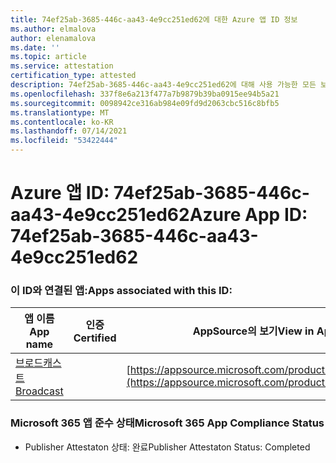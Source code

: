 ```yaml
---
title: 74ef25ab-3685-446c-aa43-4e9cc251ed62에 대한 Azure 앱 ID 정보
ms.author: elmalova
author: elenamalova
ms.date: ''
ms.topic: article
ms.service: attestation
certification_type: attested
description: 74ef25ab-3685-446c-aa43-4e9cc251ed62에 대해 사용 가능한 모든 보안 및 규정 준수 정보입니다.
ms.openlocfilehash: 337f8e6a213f477a7b9879b39ba0915ee94b5a21
ms.sourcegitcommit: 0098942ce316ab984e09fd9d2063cbc516c8bfb5
ms.translationtype: MT
ms.contentlocale: ko-KR
ms.lasthandoff: 07/14/2021
ms.locfileid: "53422444"
---
```

# <a name="azure-app-id-74ef25ab-3685-446c-aa43-4e9cc251ed62"></a><span data-ttu-id="b67ac-103">Azure 앱 ID: 74ef25ab-3685-446c-aa43-4e9cc251ed62</span><span class="sxs-lookup"><span data-stu-id="b67ac-103">Azure App ID: 74ef25ab-3685-446c-aa43-4e9cc251ed62</span></span>


### <a name="apps-associated-with-this-id"></a><span data-ttu-id="b67ac-104">이 ID와 연결된 앱:</span><span class="sxs-lookup"><span data-stu-id="b67ac-104">Apps associated with this ID:</span></span>
| <span data-ttu-id="b67ac-105">**앱 이름**</span><span class="sxs-lookup"><span data-stu-id="b67ac-105">**App name**</span></span> | <span data-ttu-id="b67ac-106">**인증**</span><span class="sxs-lookup"><span data-stu-id="b67ac-106">**Certified**</span></span> | <span data-ttu-id="b67ac-107">**AppSource의 보기**</span><span class="sxs-lookup"><span data-stu-id="b67ac-107">**View in AppSource**</span></span> |
|-|-|-|
| [<span data-ttu-id="b67ac-108">브로드캐스트</span><span class="sxs-lookup"><span data-stu-id="b67ac-108">Broadcast</span></span>](https://docs.microsoft.com/en-us/microsoft-365-app-certification/forward/WA200002697) |  | [https://appsource.microsoft.com/product/office/WA200002697](https://appsource.microsoft.com/product/office/WA200002697) |

### <a name="microsoft-365-app-compliance-status"></a><span data-ttu-id="b67ac-109">Microsoft 365 앱 준수 상태</span><span class="sxs-lookup"><span data-stu-id="b67ac-109">Microsoft 365 App Compliance Status</span></span>
- <span data-ttu-id="b67ac-110">Publisher Attestaton 상태: 완료</span><span class="sxs-lookup"><span data-stu-id="b67ac-110">Publisher Attestaton Status: Completed</span></span>
